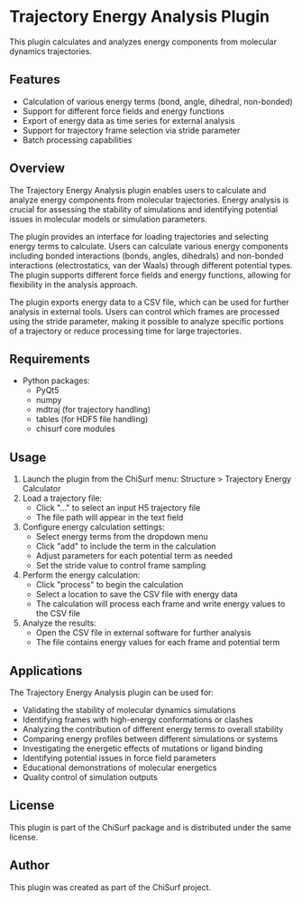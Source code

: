 # Trajectory Energy Analysis Plugin

This plugin calculates and analyzes energy components from molecular dynamics trajectories.

## Features

- Calculation of various energy terms (bond, angle, dihedral, non-bonded)
- Support for different force fields and energy functions
- Export of energy data as time series for external analysis
- Support for trajectory frame selection via stride parameter
- Batch processing capabilities

## Overview

The Trajectory Energy Analysis plugin enables users to calculate and analyze energy components from molecular 
trajectories. Energy analysis is crucial for assessing the stability of simulations and identifying potential issues 
in molecular models or simulation parameters.

The plugin provides an interface for loading trajectories and selecting energy terms to calculate. Users can calculate 
various energy components including bonded interactions (bonds, angles, dihedrals) and non-bonded interactions 
(electrostatics, van der Waals) through different potential types. The plugin supports different force fields and 
energy functions, allowing for flexibility in the analysis approach.

The plugin exports energy data to a CSV file, which can be used for further analysis in external tools. Users can 
control which frames are processed using the stride parameter, making it possible to analyze specific portions of a 
trajectory or reduce processing time for large trajectories.

## Requirements

- Python packages:
  - PyQt5
  - numpy
  - mdtraj (for trajectory handling)
  - tables (for HDF5 file handling)
  - chisurf core modules

## Usage

1. Launch the plugin from the ChiSurf menu: Structure > Trajectory Energy Calculator
2. Load a trajectory file:
   - Click "..." to select an input H5 trajectory file
   - The file path will appear in the text field
3. Configure energy calculation settings:
   - Select energy terms from the dropdown menu
   - Click "add" to include the term in the calculation
   - Adjust parameters for each potential term as needed
   - Set the stride value to control frame sampling
4. Perform the energy calculation:
   - Click "process" to begin the calculation
   - Select a location to save the CSV file with energy data
   - The calculation will process each frame and write energy values to the CSV file
5. Analyze the results:
   - Open the CSV file in external software for further analysis
   - The file contains energy values for each frame and potential term

## Applications

The Trajectory Energy Analysis plugin can be used for:
- Validating the stability of molecular dynamics simulations
- Identifying frames with high-energy conformations or clashes
- Analyzing the contribution of different energy terms to overall stability
- Comparing energy profiles between different simulations or systems
- Investigating the energetic effects of mutations or ligand binding
- Identifying potential issues in force field parameters
- Educational demonstrations of molecular energetics
- Quality control of simulation outputs

## License

This plugin is part of the ChiSurf package and is distributed under the same license.

## Author

This plugin was created as part of the ChiSurf project.
